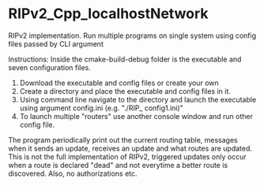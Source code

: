 # RIPv2_Cpp_localhostNetwork
RIPv2 implementation. Run multiple programs on single system using config files passed by CLI argument

Instructions:
Inside the cmake-build-debug folder is the executable and seven configuration files.
  1. Download the executable and config files or create your own
  2. Create a directory and place the executable and config files in it.
  3. Using command line navigate to the directory and launch the executable using argument config<x>.ini (e.g. "./RIP_ config1.ini)"
  4. To launch multiple "routers" use another console window and run other config file.

The program periodically print out the current routing table, messages when it sends an update, receives an update and what routes
are updated. This is not the full implementation of RIPv2, triggered updates only occur when a route is declared "dead" and not 
everytime a better route is discovered. Also, no authorizations etc.
